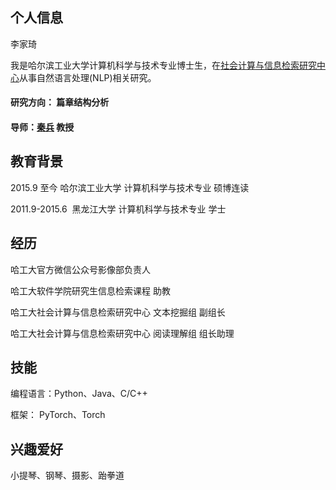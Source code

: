 ## 个人信息

李家琦

我是哈尔滨工业大学计算机科学与技术专业博士生，在[社会计算与信息检索研究中心](http://ir.hit.edu.cn/)从事自然语言处理(NLP)相关研究。

#### 研究方向： 篇章结构分析
#### 导师：[秦兵](http://ir.hit.edu.cn/~qinb/) 教授

## 教育背景

2015.9 至今      哈尔滨工业大学 计算机科学与技术专业 硕博连读

2011.9-2015.6  黑龙江大学 计算机科学与技术专业 学士

## 经历

哈工大官方微信公众号影像部负责人 

哈工大软件学院研究生信息检索课程 助教

哈工大社会计算与信息检索研究中心 文本挖掘组 副组长

哈工大社会计算与信息检索研究中心 阅读理解组 组长助理

## 技能

编程语言：Python、Java、C/C++

框架： PyTorch、Torch

## 兴趣爱好

小提琴、钢琴、摄影、跆拳道
